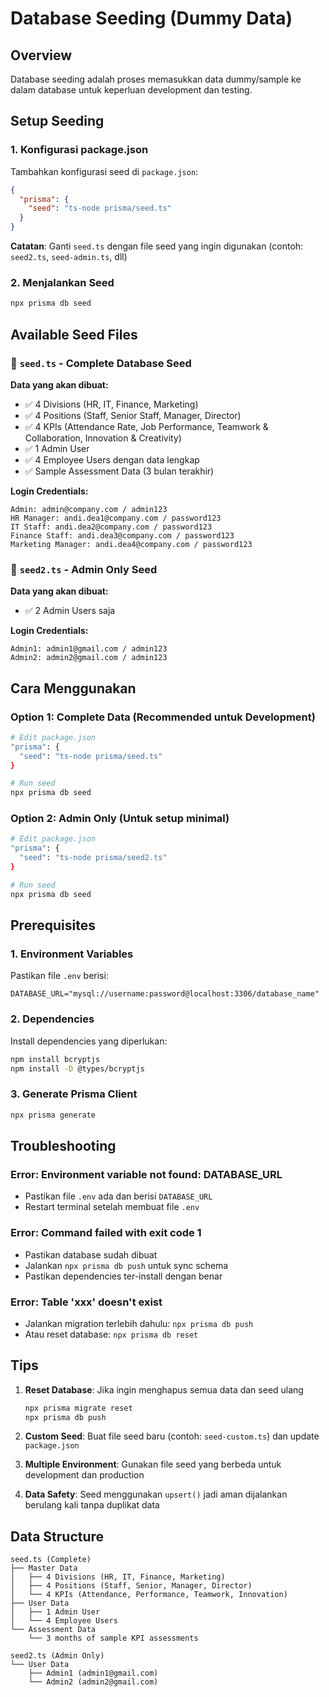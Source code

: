 # Database Seeding (Dummy Data)

## Overview
Database seeding adalah proses memasukkan data dummy/sample ke dalam database untuk keperluan development dan testing.

## Setup Seeding

### 1. Konfigurasi package.json
Tambahkan konfigurasi seed di `package.json`:

```json
{
  "prisma": {
    "seed": "ts-node prisma/seed.ts"
  }
}
```

**Catatan**: Ganti `seed.ts` dengan file seed yang ingin digunakan (contoh: `seed2.ts`, `seed-admin.ts`, dll)

### 2. Menjalankan Seed
```bash
npx prisma db seed
```

## Available Seed Files

### 📄 `seed.ts` - Complete Database Seed
**Data yang akan dibuat:**
- ✅ 4 Divisions (HR, IT, Finance, Marketing)
- ✅ 4 Positions (Staff, Senior Staff, Manager, Director)  
- ✅ 4 KPIs (Attendance Rate, Job Performance, Teamwork & Collaboration, Innovation & Creativity)
- ✅ 1 Admin User
- ✅ 4 Employee Users dengan data lengkap
- ✅ Sample Assessment Data (3 bulan terakhir)

**Login Credentials:**
```
Admin: admin@company.com / admin123
HR Manager: andi.dea1@company.com / password123
IT Staff: andi.dea2@company.com / password123
Finance Staff: andi.dea3@company.com / password123
Marketing Manager: andi.dea4@company.com / password123
```

### 📄 `seed2.ts` - Admin Only Seed
**Data yang akan dibuat:**
- ✅ 2 Admin Users saja

**Login Credentials:**
```
Admin1: admin1@gmail.com / admin123
Admin2: admin2@gmail.com / admin123
```

## Cara Menggunakan

### Option 1: Complete Data (Recommended untuk Development)
```bash
# Edit package.json
"prisma": {
  "seed": "ts-node prisma/seed.ts"
}

# Run seed
npx prisma db seed
```

### Option 2: Admin Only (Untuk setup minimal)
```bash
# Edit package.json  
"prisma": {
  "seed": "ts-node prisma/seed2.ts"
}

# Run seed
npx prisma db seed
```

## Prerequisites

### 1. Environment Variables
Pastikan file `.env` berisi:
```env
DATABASE_URL="mysql://username:password@localhost:3306/database_name"
```

### 2. Dependencies
Install dependencies yang diperlukan:
```bash
npm install bcryptjs
npm install -D @types/bcryptjs
```

### 3. Generate Prisma Client
```bash
npx prisma generate
```

## Troubleshooting

### Error: Environment variable not found: DATABASE_URL
- Pastikan file `.env` ada dan berisi `DATABASE_URL`
- Restart terminal setelah membuat file `.env`

### Error: Command failed with exit code 1
- Pastikan database sudah dibuat
- Jalankan `npx prisma db push` untuk sync schema
- Pastikan dependencies ter-install dengan benar

### Error: Table 'xxx' doesn't exist
- Jalankan migration terlebih dahulu: `npx prisma db push`
- Atau reset database: `npx prisma db reset`

## Tips

1. **Reset Database**: Jika ingin menghapus semua data dan seed ulang
   ```bash
   npx prisma migrate reset
   npx prisma db push
   ```

2. **Custom Seed**: Buat file seed baru (contoh: `seed-custom.ts`) dan update `package.json`

3. **Multiple Environment**: Gunakan file seed yang berbeda untuk development dan production

4. **Data Safety**: Seed menggunakan `upsert()` jadi aman dijalankan berulang kali tanpa duplikat data

## Data Structure

```
seed.ts (Complete)
├── Master Data
│   ├── 4 Divisions (HR, IT, Finance, Marketing)
│   ├── 4 Positions (Staff, Senior, Manager, Director)
│   └── 4 KPIs (Attendance, Performance, Teamwork, Innovation)
├── User Data  
│   ├── 1 Admin User
│   └── 4 Employee Users
└── Assessment Data
    └── 3 months of sample KPI assessments

seed2.ts (Admin Only)
└── User Data
    ├── Admin1 (admin1@gmail.com)
    └── Admin2 (admin2@gmail.com)
```